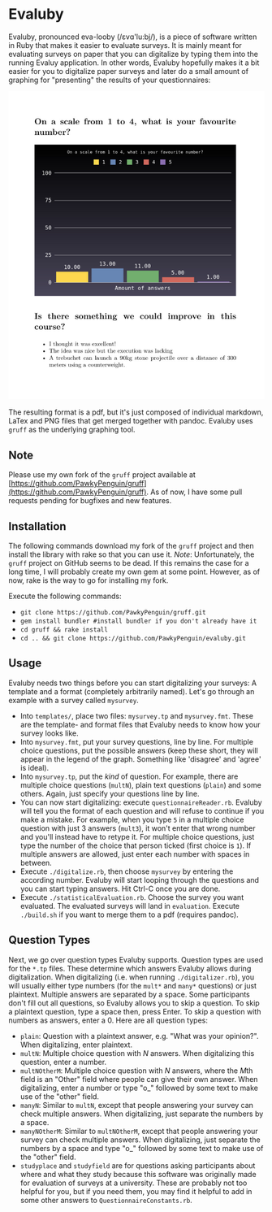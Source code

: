 # Evaluby

Evaluby, pronounced eva-looby (/ɛvɑ'lu:bj/), is a piece of software written in Ruby that makes it easier to evaluate surveys. It is mainly meant for evaluating surveys on paper that you can digitalize by typing them into the running Evaluy application. In other words, Evaluby hopefully makes it a bit easier for you to digitalize paper surveys and later do a small amount of graphing for "presenting" the results of your questionnaires:

![evaluby.jpg](evaluby.jpg)

The resulting format is a pdf, but it's just composed of individual markdown, LaTex and PNG files that get merged together with pandoc.
Evaluby uses `gruff` as the underlying graphing tool.

## Note

Please use my own fork of the `gruff` project available at [https://github.com/PawkyPenguin/gruff](https://github.com/PawkyPenguin/gruff). As of now, I have some pull requests pending for bugfixes and new features.

## Installation

The following commands download my fork of the `gruff` project and then install the library with rake so that you can use it. 
*Note*: Unfortunately, the `gruff` project on GitHub seems to be dead. If this remains the case for a long time, I will probably create my own gem at some point. However, as of now, rake is the way to go for installing my fork.

Execute the following commands:

- `git clone https://github.com/PawkyPenguin/gruff.git`
- `gem install bundler #install bundler if you don't already have it`
- `cd gruff && rake install`
- `cd .. && git clone https://github.com/PawkyPenguin/evaluby.git`

## Usage
Evaluby needs two things before you can start digitalizing your surveys: A template and a format (completely arbitrarily named). Let's go through an example with a survey called `mysurvey`.
- Into `templates/`, place two files: `mysurvey.tp` and `mysurvey.fmt`. These are the template- and format files that Evaluby needs to know how your survey looks like.
- Into `mysurvey.fmt`, put your survey questions, line by line. For multiple choice questions, put the possible answers (keep these short, they will appear in the legend of the graph. Something like 'disagree' and 'agree' is ideal).
- Into `mysurvey.tp`, put the *kind* of question. For example, there are multiple choice questions (`multN`), plain text questions (`plain`) and some others. Again, just specify your questions line by line.
- You can now start digitalizing: execute `questionnaireReader.rb`. Evaluby will tell you the format of each question and will refuse to continue if you make a mistake. For example, when you type `5` in a multiple choice question with just 3 answers (`mult3`), it won't enter that wrong number and you'll instead have to retype it. For multiple choice questions, just type the number of the choice that person ticked (first choice is `1`). If multiple answers are allowed, just enter each number with spaces in between.
- Execute `./digitalize.rb`, then choose `mysurvey` by entering the according number. Evaluby will start looping through the questions and you can start typing answers. Hit Ctrl-C once you are done.
- Execute `./statisticalEvaluation.rb`. Choose the survey you want evaluated. The evaluated surveys will land in `evaluation`. Execute `./build.sh` if you want to merge them to a pdf (requires pandoc).

## Question Types
Next, we go over question types Evaluby supports. Question types are used for the `*.tp` files. These determine which answers Evaluby allows during digitalization. When digitalizing (i.e. when running `./digitalizer.rb`), you will usually either type numbers (for the `mult*` and `many*` questions) or just plaintext. Multiple answers are separated by a space. Some participants don't fill out all questions, so Evaluby allows you to skip a question. To skip a plaintext question, type a space then, press Enter. To skip a question with numbers as answers, enter a 0.
Here are all question types:
- `plain`: Question with a plaintext answer, e.g. "What was your opinion?". When digitalizing, enter plaintext.
- `multN`: Multiple choice question with *N* answers. When digitalizing this question, enter a number.
- `multNOtherM`: Multiple choice question with *N* answers, where the *M*th field is an "Other" field where people can give their own answer. When digitalizing, enter a number or type "o\_" followed by some text to make use of the "other" field.
- `manyN`: Similar to `multN`, except that people answering your survey can check multiple answers. When digitalizing, just separate the numbers by a space.
- `manyNOtherM`: Similar to `multNOtherM`, except that people answering your survey can check multiple answers. When digitalizing, just separate the numbers by a space and type "o\_" followed by some text to make use of the "other" field.
- `studyplace` and `studyfield` are for questions asking participants about where and what they study because this software was originally made for evaluation of surveys at a university. These are probably not too helpful for you, but if you need them, you may find it helpful to add in some other answers to `QuestionnaireConstants.rb`.
